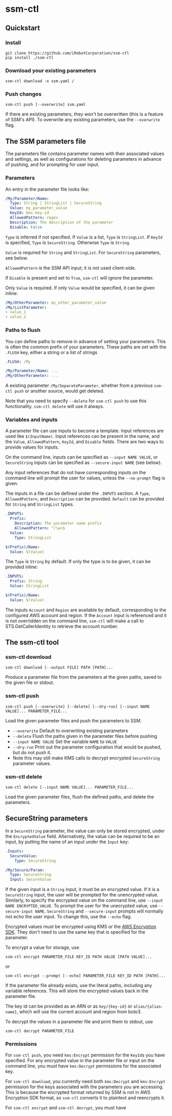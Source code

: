 # ssm-ctl

## Quickstart

### Install

```
git clone https://github.com/iRobotCorporation/ssm-ctl
pip install ./ssm-ctl
```

### Download your existing parameters

```
ssm-ctl download -o ssm.yaml /
```

### Push changes

```
ssm-ctl push [--overwrite] ssm.yaml
```

If there are existing parameters, they won't be overwritten (this is a feature of SSM's API).
To overwrite any existing parameters, use the `--overwrite` flag. 

## The SSM parameters file

The parameters file contains parameter names with their associated values and settings, as well
as configurations for deleting parameters in advance of pushing, and for prompting for user input.

### Parameters

An entry in the parameter file looks like:

```yaml
/My/Parameter/Name:
  Type: String | StringList | SecureString
  Value: my_parameter_value
  KeyId: kms-key-id
  AllowedPattern: regex
  Description: The description of the parameter
  Disable: False
```

`Type` is inferred if not specified. If `Value` is a list, `Type` is `StringList`.
If `KeyId` is specified, `Type` is `SecureString`.
Otherwise `Type` is `String`.

`Value` is required for `String` and `StringList`. For `SecureString` parameters,
see below.

`AllowedPattern` is the SSM API input; it is not used client-side.

If `Disable` is present and set to `True`, `ssm-ctl` will ignore the parameter.

Only `Value` is required. If only `Value` would be specified, it can be given inline:

```yaml
/My/OtherParameter: my_other_parameter_value
/My/ListParameter:
- value_1
- value_2
```

### Paths to flush

You can define paths to remove in advance of setting your parameters.
This is often the common prefix of your parameters. These paths are set with the `.FLUSH` key, either a string or a list of strings

```yaml
.FLUSH: /My

/My/Parameter/Name: ...
/My/OtherParameter: ...
```

A existing parameter `/My/SeparateParameter`, whether from a previous `ssm-ctl push` or another source, would get deleted.

Note that you need to specify `--delete` for `ssm-ctl push` to use this functionality. `ssm-ctl delete` will use it always.

### Variables and inputs

A parameter file can use inputs to become a template. Input references are used like `$(InputName)`.
Input references can be present in the name, and the `Value`, `AllowedPattern`, `KeyId`, and `Disable` fields.
There are two ways to provide values for inputs.

On the command line, inputs can be specified as `--input NAME VALUE`, or `SecureString` inputs can be specified as `--secure-input NAME` (see below).

Any input references that do not have corresponding inputs on the command line will prompt the user for values, unless the `--no-prompt` flag is given.

The inputs in a file can be defined under the `.INPUTS` section. A `Type`, `AllowedPattern`, and `Description` can be provided. `Default` can be provided for `String` and `StringList` types.

```yaml
.INPUTS:
  Prefix:
    Description: The parameter name prefix
    AllowedPattern: ^/\w+$
  Value:
    Type: StringList

$(Prefix)/Name:
  Value: $(Value)
```

The `Type` is `String` by default. If only the type is to be given, it can be provided inline:

```yaml
.INPUTS:
  Prefix: String
  Value: StringList

$(Prefix)/Name:
  Value: $(Value)
```

The inputs `Account` and `Region` are available by default, corresponding to the configured AWS account and region. If the `Account` input is referenced and it is not overridden on the command line, `ssm-ctl` will make a call to STS.GetCallerIdentity to retrieve the account number.

## The ssm-ctl tool

### ssm-ctl download

```
ssm-ctl download [--output FILE] PATH [PATH]...
```

Produce a parameter file from the parameters at the given paths, saved to the given file or stdout.

### ssm-ctl push

```
ssm-ctl push [--overwrite] [--delete] [--dry-run] [--input NAME VALUE]... PARAMETER_FILE...
```

Load the given parameter files and push the parameters to SSM.
* `--overwrite` Default to overwriting existing parameters
* `--delete` Flush the paths given in the parameter files before pushing
* `--input NAME VALUE` Set the variable `NAME` to `VALUE`
* `--dry-run` Print out the parameter configuration that would be pushed, but do not push it.
 * Note this may still make KMS calls to decrypt encrypted `SecureString` parameter values.

### ssm-ctl delete

```
ssm-ctl delete [--input NAME VALUE]... PARAMETER_FILE...
```

Load the given parameter files, flush the defined paths, and delete the parameters.

## SecureString parameters

In a `SecureString` parameter, the value can only be stored encrypted, under the `EncryptedValue` field. Alternatively, the value can be required to be an input, by putting the name of an input under the `Input` key:

```yaml
.Inputs:
  SecureValue:
    Type: SecureString

/My/Secure/Param:
  Type: SecureString
  Input: SecureValue
```

If the given input is a `String` input, it must be an encrypted value. If it is a `SecureString` input, the user will be prompted for the unencrypted value. Similarly, to specify the encrypted value on the command line, use `--input NAME ENCRYPTED_VALUE`. To prompt the user for the unecrypted value, use `--secure-input NAME`. `SecureString` and `--secure-input` prompts will normally not echo the user input. To change this, use the `--echo` flag.

Encrypted values must be encrypted using KMS or the [AWS Encryption SDK](https://docs.aws.amazon.com/encryption-sdk/latest/developer-guide/programming-languages.html). They don't need to use the same key that is specified for the parameter.

To encrypt a value for storage, use

```
ssm-ctl encrypt PARAMETER_FILE KEY_ID PATH VALUE [PATH VALUE]...
```
or
```
ssm-ctl encrypt --prompt [--echo] PARAMETER_FILE KEY_ID PATH [PATH]...
```
If the parameter file already exists, use the literal paths, including any variable references. This will store the encrypted values back in the parameter file.

The key id can be provided as an ARN or as `key/{key-id}` or `alias/{alias-name}`, which will use the current account and region from boto3.

To decrypt the values in a parameter file and print them to stdout, use

```
ssm-ctl decrypt PARAMETER_FILE
```

### Permissions

For `ssm-ctl push`, you need `kms:Encrypt` permission for the `KeyId`s you have specified. For any encrypted value in the parameter file or input on the command line, you must have `kms:Decrypt` permissions for the associated key.

For `ssm-ctl download`, you currently need both `kms:Decrypt` and `kms:Encrypt` permission for the keys associated with the parameters you are accessing. This is because the encrypted format returned by SSM is not in AWS Encryption SDK format, so `ssm-ctl` converts it to plaintext and reencrypts it.

For `ssm-ctl encrypt` and `ssm-ctl decrypt`, you must have 